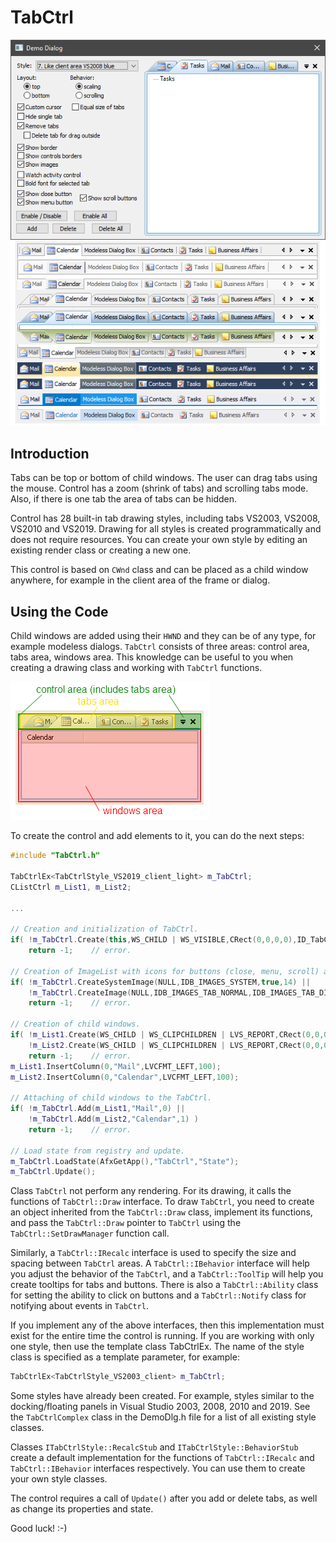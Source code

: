 # TabCtrl

![Example](./main.png)

## Introduction

Tabs can be top or bottom of child windows. The user can drag tabs using the mouse. Control has a zoom (shrink of tabs) and scrolling tabs mode. Also, if there is one tab the area of tabs can be hidden.

Control has 28 built-in tab drawing styles, including tabs VS2003, VS2008, VS2010 and VS2019. Drawing for all styles is created programmatically and does not require resources. You can create your own style by editing an existing render class or creating a new one.

This control is based on `CWnd` class and can be placed as a child window anywhere, for example in the client area of the frame or dialog.

## Using the Code
Child windows are added using their `HWND` and they can be of any type, for example modeless dialogs. `TabCtrl` consists of three areas: control area, tabs area, windows area. This knowledge can be useful to you when creating a drawing class and working with `TabCtrl` functions.

![Example](./areas.png)

To create the control and add elements to it, you can do the next steps:

```cpp
#include "TabCtrl.h"

TabCtrlEx<TabCtrlStyle_VS2019_client_light> m_TabCtrl;
CListCtrl m_List1, m_List2;

...

// Creation and initialization of TabCtrl.
if( !m_TabCtrl.Create(this,WS_CHILD | WS_VISIBLE,CRect(0,0,0,0),ID_TabCtrl) )
    return -1;    // error.

// Creation of ImageList with icons for buttons (close, menu, scroll) and for tabs.
if( !m_TabCtrl.CreateSystemImage(NULL,IDB_IMAGES_SYSTEM,true,14) ||
    !m_TabCtrl.CreateImage(NULL,IDB_IMAGES_TAB_NORMAL,IDB_IMAGES_TAB_DISABLE,true,16) )
    return -1;    // error.

// Creation of child windows.
if( !m_List1.Create(WS_CHILD | WS_CLIPCHILDREN | LVS_REPORT,CRect(0,0,0,0),&m_TabCtrl,ID_List1) ||
    !m_List2.Create(WS_CHILD | WS_CLIPCHILDREN | LVS_REPORT,CRect(0,0,0,0),&m_TabCtrl,ID_List2) )
    return -1;    // error.
m_List1.InsertColumn(0,"Mail",LVCFMT_LEFT,100);
m_List2.InsertColumn(0,"Calendar",LVCFMT_LEFT,100);

// Attaching of child windows to the TabCtrl.
if( !m_TabCtrl.Add(m_List1,"Mail",0) ||
    !m_TabCtrl.Add(m_List2,"Calendar",1) )
    return -1;    // error.

// Load state from registry and update.
m_TabCtrl.LoadState(AfxGetApp(),"TabCtrl","State");
m_TabCtrl.Update();
````
Class `TabCtrl` not perform any rendering. For its drawing, it calls the functions of `TabCtrl::Draw` interface. To draw `TabCtrl`, you need to create an object inherited from the `TabCtrl::Draw` class, implement its functions, and pass the `TabCtrl::Draw` pointer to `TabCtrl` using the `TabCtrl::SetDrawManager` function call.

Similarly, a `TabCtrl::IRecalc` interface is used to specify the size and spacing between `TabCtrl` areas. A `TabCtrl::IBehavior` interface will help you adjust the behavior of the `TabCtrl`, and a `TabCtrl::ToolTip` will help you create tooltips for tabs and buttons. There is also a `TabCtrl::Ability` class for setting the ability to click on buttons and a `TabCtrl::Notify` class for notifying about events in `TabCtrl`.

If you implement any of the above interfaces, then this implementation must exist for the entire time the control is running. If you are working with only one style, then use the template class TabCtrlEx. The name of the style class is specified as a template parameter, for example:

```cpp
TabCtrlEx<TabCtrlStyle_VS2003_client> m_TabCtrl;
````

Some styles have already been created. For example, styles similar to the docking/floating panels in Visual Studio 2003, 2008, 2010 and 2019. See the `TabCtrlComplex` class in the DemoDlg.h file for a list of all existing style classes.

Classes `ITabCtrlStyle::RecalcStub` and `ITabCtrlStyle::BehaviorStub` create a default implementation for the functions of `TabCtrl::IRecalc` and `TabCtrl::IBehavior` interfaces respectively. You can use them to create your own style classes.

The control requires a call of `Update()` after you add or delete tabs, as well as change its properties and state.

Good luck! :-)
